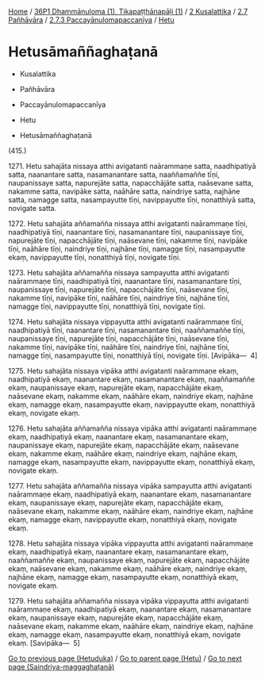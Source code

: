 
[Home](/) / [36P1 Dhammānuloma (1), Tikapaṭṭhānapāḷi (1)](../../../../../36P1.md) / [2 Kusalattika](../../../../2.md) / [2.7 Pañhāvāra](../../../2.7.md) / [2.7.3 Paccayānulomapaccanīya](../../2.7.3.md) / [Hetu](../Hetu.md)

# Hetusāmaññaghaṭanā

* Kusalattika

* Pañhāvāra

* Paccayānulomapaccanīya

* Hetu

* Hetusāmaññaghaṭanā

(415.)

1271\. Hetu sahajāta nissaya atthi avigatanti naārammaṇe satta, naadhipatiyā satta, naanantare satta, nasamanantare satta, naaññamaññe tīṇi, naupanissaye satta, napurejāte satta, napacchājāte satta, naāsevane satta, nakamme satta, navipāke satta, naāhāre satta, naindriye satta, najhāne satta, namagge satta, nasampayutte tīṇi, navippayutte tīṇi, nonatthiyā satta, novigate satta.

1272\. Hetu sahajāta aññamañña nissaya atthi avigatanti naārammaṇe tīṇi, naadhipatiyā tīṇi, naanantare tīṇi, nasamanantare tīṇi, naupanissaye tīṇi, napurejāte tīṇi, napacchājāte tīṇi, naāsevane tīṇi, nakamme tīṇi, navipāke tīṇi, naāhāre tīṇi, naindriye tīṇi, najhāne tīṇi, namagge tīṇi, nasampayutte ekaṃ, navippayutte tīṇi, nonatthiyā tīṇi, novigate tīṇi.

1273\. Hetu sahajāta aññamañña nissaya sampayutta atthi avigatanti naārammaṇe tīṇi, naadhipatiyā tīṇi, naanantare tīṇi, nasamanantare tīṇi, naupanissaye tīṇi, napurejāte tīṇi, napacchājāte tīṇi, naāsevane tīṇi, nakamme tīṇi, navipāke tīṇi, naāhāre tīṇi, naindriye tīṇi, najhāne tīṇi, namagge tīṇi, navippayutte tīṇi, nonatthiyā tīṇi, novigate tīṇi.

1274\. Hetu sahajāta nissaya vippayutta atthi avigatanti naārammaṇe tīṇi, naadhipatiyā tīṇi, naanantare tīṇi, nasamanantare tīṇi, naaññamaññe tīṇi, naupanissaye tīṇi, napurejāte tīṇi, napacchājāte tīṇi, naāsevane tīṇi, nakamme tīṇi, navipāke tīṇi, naāhāre tīṇi, naindriye tīṇi, najhāne tīṇi, namagge tīṇi, nasampayutte tīṇi, nonatthiyā tīṇi, novigate tīṇi. [Avipāka—  4]

1275\. Hetu sahajāta nissaya vipāka atthi avigatanti naārammaṇe ekaṃ, naadhipatiyā ekaṃ, naanantare ekaṃ, nasamanantare ekaṃ, naaññamaññe ekaṃ, naupanissaye ekaṃ, napurejāte ekaṃ, napacchājāte ekaṃ, naāsevane ekaṃ, nakamme ekaṃ, naāhāre ekaṃ, naindriye ekaṃ, najhāne ekaṃ, namagge ekaṃ, nasampayutte ekaṃ, navippayutte ekaṃ, nonatthiyā ekaṃ, novigate ekaṃ.

1276\. Hetu sahajāta aññamañña nissaya vipāka atthi avigatanti naārammaṇe ekaṃ, naadhipatiyā ekaṃ, naanantare ekaṃ, nasamanantare ekaṃ, naupanissaye ekaṃ, napurejāte ekaṃ, napacchājāte ekaṃ, naāsevane ekaṃ, nakamme ekaṃ, naāhāre ekaṃ, naindriye ekaṃ, najhāne ekaṃ, namagge ekaṃ, nasampayutte ekaṃ, navippayutte ekaṃ, nonatthiyā ekaṃ, novigate ekaṃ.

1277\. Hetu sahajāta aññamañña nissaya vipāka sampayutta atthi avigatanti naārammaṇe ekaṃ, naadhipatiyā ekaṃ, naanantare ekaṃ, nasamanantare ekaṃ, naupanissaye ekaṃ, napurejāte ekaṃ, napacchājāte ekaṃ, naāsevane ekaṃ, nakamme ekaṃ, naāhāre ekaṃ, naindriye ekaṃ, najhāne ekaṃ, namagge ekaṃ, navippayutte ekaṃ, nonatthiyā ekaṃ, novigate ekaṃ.

1278\. Hetu sahajāta nissaya vipāka vippayutta atthi avigatanti naārammaṇe ekaṃ, naadhipatiyā ekaṃ, naanantare ekaṃ, nasamanantare ekaṃ, naaññamaññe ekaṃ, naupanissaye ekaṃ, napurejāte ekaṃ, napacchājāte ekaṃ, naāsevane ekaṃ, nakamme ekaṃ, naāhāre ekaṃ, naindriye ekaṃ, najhāne ekaṃ, namagge ekaṃ, nasampayutte ekaṃ, nonatthiyā ekaṃ, novigate ekaṃ.

1279\. Hetu sahajāta aññamañña nissaya vipāka vippayutta atthi avigatanti naārammaṇe ekaṃ, naadhipatiyā ekaṃ, naanantare ekaṃ, nasamanantare ekaṃ, naupanissaye ekaṃ, napurejāte ekaṃ, napacchājāte ekaṃ, naāsevane ekaṃ, nakamme ekaṃ, naāhāre ekaṃ, naindriye ekaṃ, najhāne ekaṃ, namagge ekaṃ, nasampayutte ekaṃ, nonatthiyā ekaṃ, novigate ekaṃ. [Savipāka—  5]

[Go to previous page (Hetuduka)](Hetuduka.md) / [Go to parent page (Hetu)](../Hetu.md) / [Go to next page (Saindriya-maggaghaṭanā)](Saindriya-maggaghatana.md)


